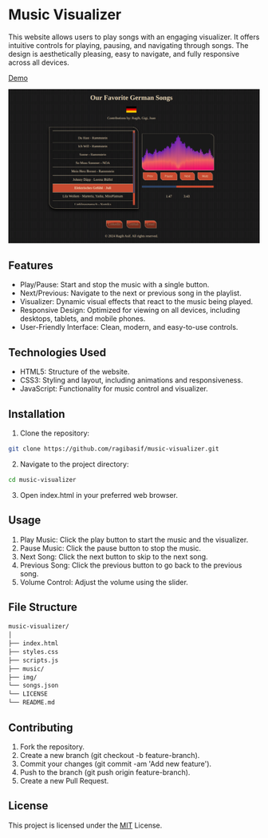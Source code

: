 # Music Visualizer

This website allows users to play songs with an engaging visualizer. It offers
intuitive controls for playing, pausing, and navigating through songs.
The design is aesthetically pleasing, easy to navigate, and fully responsive
across all devices.

[Demo](https://ragibasif.github.io/music-visualizer/)

![App Screenshot](./img/audio-visualizer-screenshot.png)

## Features

- Play/Pause: Start and stop the music with a single button.
- Next/Previous: Navigate to the next or previous song in the playlist.
- Visualizer: Dynamic visual effects that react to the music being played.
- Responsive Design: Optimized for viewing on all devices, including desktops, tablets, and mobile phones.
- User-Friendly Interface: Clean, modern, and easy-to-use controls.

## Technologies Used

- HTML5: Structure of the website.
- CSS3: Styling and layout, including animations and responsiveness.
- JavaScript: Functionality for music control and visualizer.

## Installation

1. Clone the repository:
```bash
git clone https://github.com/ragibasif/music-visualizer.git
```

2. Navigate to the project directory:
```bash
cd music-visualizer
```

3. Open index.html in your preferred web browser.

## Usage

1. Play Music: Click the play button to start the music and the visualizer.
2. Pause Music: Click the pause button to stop the music.
3. Next Song: Click the next button to skip to the next song.
4. Previous Song: Click the previous button to go back to the previous song.
5. Volume Control: Adjust the volume using the slider.

## File Structure

```bash
music-visualizer/
│
├── index.html
├── styles.css
├── scripts.js
├── music/
├── img/
└── songs.json
└── LICENSE
└── README.md
```

## Contributing

1. Fork the repository.
2. Create a new branch (git checkout -b feature-branch).
3. Commit your changes (git commit -am 'Add new feature').
4. Push to the branch (git push origin feature-branch).
5. Create a new Pull Request.

## License

This project is licensed under the [MIT](https://choosealicense.com/licenses/mit/) License.

